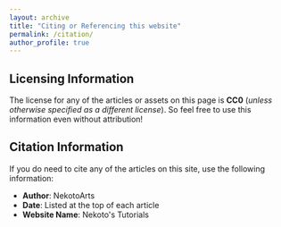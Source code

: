 ```yaml
---
layout: archive
title: "Citing or Referencing this website"
permalink: /citation/
author_profile: true
---
```


## Licensing Information

The license for any of the articles or assets on this page is **CC0** (_unless otherwise specified as a different license_). So feel free to use this information even without attribution!

## Citation Information

If you do need to cite any of the articles on this site, use the following information:

-   **Author**: NekotoArts
-   **Date**: Listed at the top of each article
-   **Website Name**: Nekoto's Tutorials
